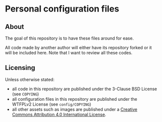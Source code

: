 # Personal configuration files

## About

The goal of this repository is to have these files around for ease.

All code made by another author will either have its repository forked or it will be included here. Note that I want to review all these codes.

## Licensing

Unless otherwise stated:
* all code in this repository are published under the 3-Clause BSD License (see `COPYING`)
* all configuration files in this repository are published under the WTFPLv2 License (see `config/COPYING`)
* all other assets such as images are published under a [Creative Commons Attribution 4.0 International License](http://creativecommons.org/licenses/by/4.0/).
